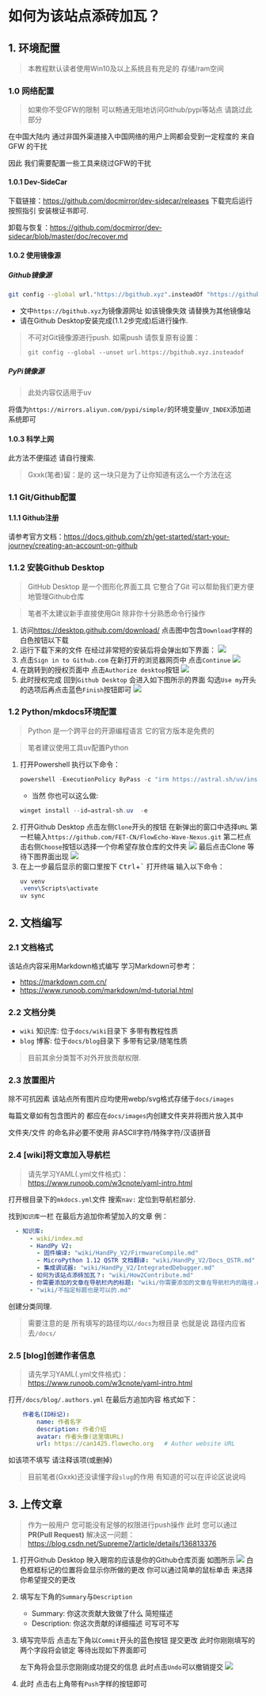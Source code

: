 # 如何为该站点添砖加瓦？

## 1. 环境配置

> 本教程默认读者使用Win10及以上系统且有充足的 存储/ram空间

### 1.0 网络配置

> 如果你不受GFW的限制 可以畅通无阻地访问Github/pypi等站点 请跳过此部分

在中国大陆内 通过非国外渠道接入中国网络的用户上网都会受到一定程度的 来自GFW 的干扰

因此 我们需要配置一些工具来绕过GFW的干扰

#### 1.0.1 Dev-SideCar

下载链接：<https://github.com/docmirror/dev-sidecar/releases>
下载完后运行 按照指引 安装根证书即可.

卸载与恢复：<https://github.com/docmirror/dev-sidecar/blob/master/doc/recover.md>

#### 1.0.2 使用镜像源

##### Github镜像源
```bash
git config --global url."https://bgithub.xyz".insteadOf "https://github.com"
```
- 文中`https://bgithub.xyz`为镜像源网址 如该镜像失效 请替换为其他镜像站
- 请在Github Desktop安装完成(1.1.2步完成)后进行操作.
> 不可对Git镜像源进行push. 如需push 请恢复原有设置：
>
> `git config --global --unset url.https://bgithub.xyz.insteadof`
##### PyPi镜像源
> 此处内容仅适用于uv

将值为`https://mirrors.aliyun.com/pypi/simple/`的环境变量`UV_INDEX`添加进系统即可

#### 1.0.3 科学上网

此方法不便描述 请自行搜索.
> Gxxk(笔者)留：是的 这一块只是为了让你知道有这么一个方法在这

### 1.1 Git/Github配置

#### 1.1.1 Github注册

请参考官方文档：<https://docs.github.com/zh/get-started/start-your-journey/creating-an-account-on-github>

### 1.1.2 安装Github Desktop

> GitHub Desktop 是一个图形化界面工具 它整合了Git 可以帮助我们更方便地管理Github仓库

> 笔者不太建议新手直接使用Git 除非你十分熟悉命令行操作

1. 访问<https://desktop.github.com/download/> 点击图中包含`Download`字样的白色按钮以下载
2. 运行下载下来的文件 在经过非常短的安装后将会弹出如下界面：
    ![](/images/how2contribute/ghdesktop_welcomeui.webp)
3. 点击`Sign in to Github.com` 在新打开的浏览器网页中 点击`Continue`
    ![](/images/how2contribute/gh_selectuser.webp)
4. 在跳转到的授权页面中 点击`Authorize desktop`按钮
    ![](/images/how2contribute/gh_auth.webp)
5. 此时授权完成 回到`Github Desktop` 会进入如下图所示的界面 勾选`Use my`开头的选项后再点击蓝色`Finish`按钮即可
    ![](/images/how2contribute/ghdesktop_config.webp)

### 1.2 Python/mkdocs环境配置

> Python 是一个跨平台的开源编程语言 它的官方版本是免费的

> 笔者建议使用工具uv配置Python

1. 打开Powershell 执行以下命令：
    ```powershell
    powershell -ExecutionPolicy ByPass -c "irm https://astral.sh/uv/install.ps1 | iex"
    ```
    - 当然 你也可以这么做:
    ```powershell
    winget install --id=astral-sh.uv  -e
    ```
2. 打开Github Desktop 点击左侧`Clone`开头的按钮 在新弹出的窗口中选择`URL`
    第一栏输入`https://github.com/FET-CN/FlowEcho-Wave-Nexus.git`
    第二栏点击右侧`Choose`按钮以选择一个你希望存放仓库的文件夹
    ![](/images/how2contribute/ghdesktop_clone.webp)
    最后点击Clone 等待下图界面出现
    ![](/images/how2contribute/ghdesktop_repo_latest.webp)
3. 在上一步最后显示的窗口里按下 <kbd>Ctrl</kbd>+<kbd>`</kbd> 打开终端 输入以下命令：
    ```powershell
    uv venv
    .venv\Scripts\activate
    uv sync
    ```
## 2. 文档编写

### 2.1 文档格式

该站点内容采用Markdown格式编写 学习Markdown可参考：

- <https://markdown.com.cn/>
- <https://www.runoob.com/markdown/md-tutorial.html>

### 2.2 文档分类

- `wiki` 知识库: 位于`docs/wiki`目录下 多带有教程性质
- `blog` 博客: 位于`docs/blog`目录下 多带有记录/随笔性质

> 目前其余分类暂不对外开放贡献权限.

### 2.3 放置图片

除不可抗因素 该站点所有图片应均使用webp/svg格式存储于`docs/images`

每篇文章如有包含图片的 都应在`docs/images`内创建文件夹并将图片放入其中

文件夹/文件 的命名非必要不使用 非ASCII字符/特殊字符/汉语拼音
### 2.4 [wiki]将文章加入导航栏

> 请先学习YAML(.yml文件格式)：<https://www.runoob.com/w3cnote/yaml-intro.html>

打开根目录下的`mkdocs.yml`文件 搜索`nav:` 定位到导航栏部分.

找到`知识库`一栏 在最后方追加你希望加入的文章 例：
```yaml
  - 知识库:
      - wiki/index.md
      - HandPy V2:
        - 固件编译: "wiki/HandPy_V2/FirmwareCompile.md"
        - MicroPython 1.12 QSTR 文档翻译: "wiki/HandPy_V2/Docs_QSTR.md"
        - 集成调试器: "wiki/HandPy_V2/IntegratedDebugger.md"
      - 如何为该站点添砖加瓦？: "wiki/How2Contribute.md"
      - 你需要添加的文章在导航栏内的标题: "wiki/你需要添加的文章在导航栏内的路径.md"
      - "wiki/不指定标题也是可以的.md"
```

创建分类同理.

> 需要注意的是 所有填写的路径均以`/docs`为根目录 也就是说 路径内应省去`/docs/`

### 2.5 [blog]创建作者信息

> 请先学习YAML(.yml文件格式)：<https://www.runoob.com/w3cnote/yaml-intro.html>

打开`/docs/blog/.authors.yml` 在最后方追加内容 格式如下：
```yaml
    作者名(ID标记):
        name: 作者名字
        description: 作者介绍
        avatar: 作者头像(这里填URL)
        url: https://can1425.flowecho.org   # Author website URL
```
如该项不填写 请注释该项(或删掉)

> 目前笔者(Gxxk)还没读懂字段`slug`的作用 有知道的可以在评论区说说吗

## 3. 上传文章

> 作为一般用户 您可能没有足够的权限进行push操作 此时 您可以通过 **PR(Pull Request)** 解决这一问题：
> <https://blog.csdn.net/Supreme7/article/details/136813376>

1. 打开Github Desktop 映入眼帘的应该是你的Github仓库页面 如图所示
    ![](/images/how2contribute/ghdesktop_repo_commit.webp)
    白色框框标记的位置将会显示你所做的更改 你可以通过简单的鼠标单击 来选择你希望提交的更改
2. 填写左下角的`Summary`与`Description`
    - Summary: 你这次贡献大致做了什么 简短描述
    - Description: 你这次贡献的详细描述 可写可不写
3. 填写完毕后 点击左下角以`Commit`开头的蓝色按钮 提交更改 此时你刚刚填写的两个字段将会锁定 等待出现如下界面即可

    左下角将会显示您刚刚成功提交的信息 此时点击`Undo`可以撤销提交
    ![](/images/how2contribute/ghdesktop_repo_commited.webp)

4. 此时 点击右上角带有`Push`字样的按钮即可